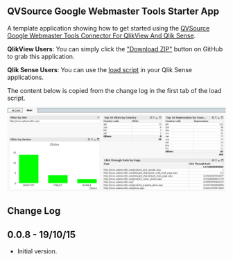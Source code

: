 ## QVSource Google Webmaster Tools Starter App
A template application showing how to get started using the [QVSource Google Webmaster Tools Connector For QlikView And Qlik Sense](http://wiki.qvsource.com/Google-Webmaster-Tools-Connector-For-QlikView-And-Qlik-Sense.ashx).

**QlikView Users**: You can simply click the ["Download ZIP"](https://github.com/QVSource/QVSource-Google-Webmaster-Tools-Starter-App/archive/master.zip) button on GitHub to grab this application.

**Qlik Sense Users**: You can use the [load script](https://github.com/QVSource/QVSource-Google-Webmaster-Tools-Starter-App/blob/master/Google-Webmaster-Tools-Starter-App-prj/LoadScript.txt) in your Qlik Sense applications.

The content below is copied from the change log in the first tab of the load script.

![](screenshot1.png)

Change Log
----------------
0.0.8 - 19/10/15
----------------
* Initial version.
